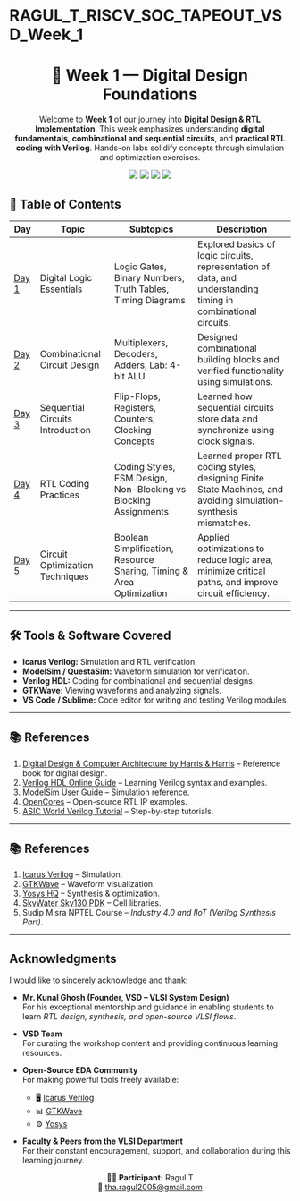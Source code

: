 # RAGUL_T_RISCV_SOC_TAPEOUT_VSD_Week_1

<div align="center">
  <h1>🚀 Week 1 — Digital Design Foundations</h1>
  <p>
    Welcome to <b>Week 1</b> of our journey into <b>Digital Design & RTL Implementation</b>.  
    This week emphasizes understanding <b>digital fundamentals</b>, <b>combinational and sequential circuits</b>,  
    and <b>practical RTL coding with Verilog</b>. Hands-on labs solidify concepts through simulation and optimization exercises.
  </p>

  <img src="https://img.shields.io/badge/Week1-Introduction-blue?style=for-the-badge" />
  <img src="https://img.shields.io/badge/Tools-Icarus%20Verilog-orange?style=for-the-badge" />
  <img src="https://img.shields.io/badge/Language-Verilog-red?style=for-the-badge" />
  <img src="https://img.shields.io/badge/Simulation-ModelSim-green?style=for-the-badge" />
</div>


## 📑 Table of Contents

| Day | Topic | Subtopics | Description |
|-----|-------|-----------|-------------|
| [Day 1](https://github.com/Ragul-2005/RAGUL_T_RISCV_SOC_TAPEOUT_VSD_Week_1/tree/a280d65e4187941e6fdf84de19a6e096181f78b3/Day%201) | Digital Logic Essentials | Logic Gates, Binary Numbers, Truth Tables, Timing Diagrams | Explored basics of logic circuits, representation of data, and understanding timing in combinational circuits. |
| [Day 2](https://github.com/Ragul-2005/RAGUL_T_RISCV_SOC_TAPEOUT_VSD_Week_1/tree/a280d65e4187941e6fdf84de19a6e096181f78b3/Day%202) | Combinational Circuit Design | Multiplexers, Decoders, Adders, Lab: 4-bit ALU | Designed combinational building blocks and verified functionality using simulations. |
| [Day 3](https://github.com/Ragul-2005/RAGUL_T_RISCV_SOC_TAPEOUT_VSD_Week_1/tree/a280d65e4187941e6fdf84de19a6e096181f78b3/Day%203) | Sequential Circuits Introduction | Flip-Flops, Registers, Counters, Clocking Concepts | Learned how sequential circuits store data and synchronize using clock signals. |
| [Day 4](https://github.com/Ragul-2005/RAGUL_T_RISCV_SOC_TAPEOUT_VSD_Week_1/tree/a280d65e4187941e6fdf84de19a6e096181f78b3/Day%204) | RTL Coding Practices | Coding Styles, FSM Design, Non-Blocking vs Blocking Assignments | Learned proper RTL coding styles, designing Finite State Machines, and avoiding simulation-synthesis mismatches. |
| [Day 5](https://github.com/Ragul-2005/RAGUL_T_RISCV_SOC_TAPEOUT_VSD_Week_1/tree/a280d65e4187941e6fdf84de19a6e096181f78b3/Day%205) | Circuit Optimization Techniques | Boolean Simplification, Resource Sharing, Timing & Area Optimization | Applied optimizations to reduce logic area, minimize critical paths, and improve circuit efficiency. |

---

## 🛠️ Tools & Software Covered

- **Icarus Verilog:** Simulation and RTL verification.  
- **ModelSim / QuestaSim:** Waveform simulation for verification.  
- **Verilog HDL:** Coding for combinational and sequential designs.  
- **GTKWave:** Viewing waveforms and analyzing signals.  
- **VS Code / Sublime:** Code editor for writing and testing Verilog modules.  

---

## 📚 References  

1. [Digital Design & Computer Architecture by Harris & Harris](https://www.amazon.com/Digital-Design-Computer-Architecture-ARM/dp/0128000566) – Reference book for digital design.  
2. [Verilog HDL Online Guide](https://www.verilogpro.com/) – Learning Verilog syntax and examples.  
3. [ModelSim User Guide](https://www.intel.com/content/www/us/en/programmable/quartushelp/19.1/mergedProjects/Modelsim.html) – Simulation reference.  
4. [OpenCores](https://opencores.org/) – Open-source RTL IP examples.  
5. [ASIC World Verilog Tutorial](https://www.asic-world.com/verilog/veritut.html) – Step-by-step tutorials.  

---


  ## 📚 References  

1. [Icarus Verilog](http://iverilog.icarus.com/) – Simulation.  
2. [GTKWave](http://gtkwave.sourceforge.net/) – Waveform visualization.  
3. [Yosys HQ](https://yosyshq.net/yosys/) – Synthesis & optimization.  
4. [SkyWater Sky130 PDK](https://skywater-pdk.readthedocs.io/) – Cell libraries.  
5. Sudip Misra NPTEL Course – *Industry 4.0 and IIoT (Verilog Synthesis Part)*.

---

## Acknowledgments  

I would like to sincerely acknowledge and thank:  

- **Mr. Kunal Ghosh (Founder, VSD – VLSI System Design)**  
  For his exceptional mentorship and guidance in enabling students to learn *RTL design, synthesis, and open-source VLSI flows*.  

- **VSD Team**  
  For curating the workshop content and providing continuous learning resources.  

- **Open-Source EDA Community**  
  For making powerful tools freely available:  
  - 🖥️ [Icarus Verilog](http://iverilog.icarus.com/)  
  - 📊 [GTKWave](http://gtkwave.sourceforge.net/)  
  - ⚙️ [Yosys](https://yosyshq.net/yosys/)  

- **Faculty & Peers from the VLSI Department**  
  For their constant encouragement, support, and collaboration during this learning journey.


<div align="center">

**👨‍💻 Participant:** Ragul T  
📧 tha.ragul2005@gmail.com

</div>



